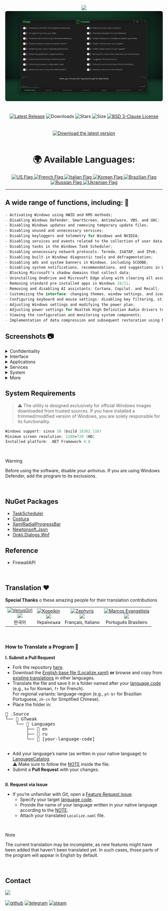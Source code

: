 <div align="center">
<img src="https://github.com/user-attachments/assets/370e1249-4c40-420b-85b1-2978e47f0060"/><br/>
<img src="https://github.com/Greedeks/GTweak/blob/main/.github/Preview.gif"/><br/><br/>
 
<div align="center" style="margin: 20px 0; text-align: center;">
 
[![Latest Release](https://img.shields.io/github/v/release/Greedeks/GTweak?style=for-the-badge&labelColor=3d3d3d&color=179962)](https://github.com/Greedeks/GTweak/releases/latest)
![Downloads](https://img.shields.io/github/downloads/Greedeks/GTweak/total.svg?style=for-the-badge&labelColor=3d3d3d&color=1982a5)
![Stars](https://img.shields.io/github/stars/greedeks/gtweak?style=for-the-badge&labelColor=3d3d3d&color=179962)
![Size](https://img.shields.io/github/repo-size/greedeks/gtweak?style=for-the-badge&labelColor=3d3d3d&color=1982a5)
[![BSD 3-Clause License](https://img.shields.io/badge/License-BSD%203--Clause-yellow.svg?style=for-the-badge&labelColor=3d3d3d&color=179962)](https://github.com/Greedeks/GTweak/blob/main/LICENSE)
</div>

<br/><a href="https://github.com/Greedeks/GTweak/releases/latest/download/gtweak.exe"><img src="https://github.com/user-attachments/assets/0c2f2947-6d63-46b3-9933-8e72a8b45ed3" width="260" height="68" alt="Download the latest version"></a><br/><br/>

<!-- language --> 
<div align="center">
  <h1>🌍 Available Languages:</h1>

<a href="https://github.com/Greedeks/GTweak/blob/main/README.md">
    <img src="https://cdn-icons-png.flaticon.com/128/197/197484.png" alt="US Flag" width="40">
</a>

<a href="https://github.com/Greedeks/GTweak/blob/main/README-fr.md">
    <img src="https://cdn-icons-png.flaticon.com/128/197/197560.png" alt="French Flag" width="40">
</a>

<a href="https://github.com/Greedeks/GTweak/blob/main/README-it.md">
    <img src="https://cdn-icons-png.flaticon.com/128/9906/9906483.png" alt="Italian Flag" width="40">
</a>
  
<a href="https://github.com/Greedeks/GTweak/blob/main/README-ko.md">
    <img src="https://cdn-icons-png.flaticon.com/128/197/197582.png" alt="Korean Flag" width="40">
</a>

<a href="https://github.com/Greedeks/GTweak/blob/main/README-pt-br.md">
    <img src="https://cdn-icons-png.flaticon.com/128/9906/9906449.png" alt="Brazilian Flag" width="40">
</a>

<a href="https://github.com/Greedeks/GTweak/blob/main/README-ru.md">
    <img src="https://cdn-icons-png.flaticon.com/128/197/197408.png" alt="Russian Flag" width="40">
</a>

<a href="https://github.com/Greedeks/GTweak/blob/main/README-uk.md">
    <img src="https://cdn-icons-png.flaticon.com/128/5315/5315703.png" alt="Ukrainian Flag" width="40">
</a>
</div>

</div>

---
<h2> A wide range of functions, including: 🔩</h2>

```java
- Activating Windows using HWID and KMS methods;
- Disabling Windows Defender, SmartScreen, Antimalware, VBS, and UAC;
- Disabling Windows updates and removing temporary update files;
- Disabling unused and unnecessary services;
- Disabling keyloggers and telemetry for Windows and NVIDIA;
- Disabling services and events related to the collection of user data;
- Disabling tasks in the Windows Task Scheduler;
- Disabling unnecessary network protocols: Teredo, ISATAP, and IPv6;
- Disabling built-in Windows diagnostic tools and defragmentation;
- Disabling ads and system banners in Windows, including SCOOBE;
- Disabling system notifications, recommendations, and suggestions in Windows;
- Blocking Microsoft's shadow domains that collect data;
- Uninstalling OneDrive and Microsoft Edge along with clearing all associated data, folders;
- Removing standard pre-installed apps in Windows 10/11;
- Removing and disabling AI assistants: Cortana, Copilot, and Recall;
- Customizing the interface: changing themes, window settings, and icons;
- Configuring keyboard and mouse settings: disabling key filtering, sticky keys, and acceleration;
- Adjusting Windows settings and modifying the power plan;
- Adjusting power settings for Realtek High Definition Audio drivers to fix sound delay;
- Viewing the configuration and monitoring system components;
- Implementation of data compression and subsequent restoration using NFTS.
```

<h2> Screenshots 📷</h2>
<details>
  <summary> Confidentiality </summary>
  <img src="https://github.com/Greedeks/GTweak/blob/main/.github/screenshots/en/Confidentiality.png"/>
</details>
<details>
  <summary> Interface </summary>
  <img src="https://github.com/Greedeks/GTweak/blob/main/.github/screenshots/en/Interface.png"/>
</details>
<details>
  <summary> Applications </summary>
  <img src="https://github.com/Greedeks/GTweak/blob/main/.github/screenshots/en/Applications.png"/>
</details>
<details>
  <summary> Services </summary>
  <img src="https://github.com/Greedeks/GTweak/blob/main/.github/screenshots/en/Services.png"/>
</details>
<details>
  <summary> System </summary>
  <img src="https://github.com/Greedeks/GTweak/blob/main/.github/screenshots/en/System.png"/>
</details>
<details>
  <summary> More </summary>
  <img src="https://github.com/Greedeks/GTweak/blob/main/.github/screenshots/en/More.png"/>
</details>

<h2> System Requirements</h2>

> ⚠ The utility is designed exclusively for official Windows images downloaded from trusted sources. If you have installed a trimmed/modified version of Windows, you are solely responsible for its functionality.

```c++
Windows support: since 10 (build 18362.116)
Minimum screen resolution: 1280×720 (HD)
Installed platform: .NET Framework 4.8
```
</br>

> [!WARNING]  
> Before using the software, disable your antivirus. If you are using Windows Defender, add the program to its exclusions.
</br>

## NuGet Packages
- [TaskScheduler](https://www.nuget.org/packages/TaskScheduler)
- [Costura](https://github.com/Fody/Costura)
- [XamlRadialProgressBar](https://www.nuget.org/packages/XamlRadialProgressBar)
- [Newtonsoft.Json](https://www.nuget.org/packages/Newtonsoft.Json)
- [Ookii.Dialogs.Wpf](https://www.nuget.org/packages/Ookii.Dialogs.Wpf)

## Reference
- FirewallAPI

</br>

## Translation ❤️ 
<p>
  <b>Special Thanks</b> o these amazing people for their translation contributions
</p>

<table>
  <tr>
    <td align="center">
      <a href="https://github.com/VenusGirl">
        <img src="https://images.weserv.nl/?url=avatars.githubusercontent.com/u/53147200?v=4&h=70&w=70&fit=cover&mask=circle" alt="VenusGirl"/>
        <div><img src="https://readme-typing-svg.demolab.com?font=Kanit&size=15&duration=1000&pause=10&center=true&repeat=false&width=130&height=30&lines=VenusGirl"/></div>
      </a>
      <div><span>한국어</span></div>
    </td>
    <td align="center">
      <a href="https://github.com/Kopejkin">
        <img src="https://images.weserv.nl/?url=avatars.githubusercontent.com/u/172585094?v=4&h=70&w=70&fit=cover&mask=circle" alt="Kopejkin"/>
        <div><img src="https://readme-typing-svg.demolab.com?font=Kanit&size=15&duration=1000&pause=10&center=true&repeat=false&width=130&height=30&lines=Kopejkin"/></div>
      </a>
      <div><span>Українська</span></div>
    </td>
    <td align="center">
      <a href="https://github.com/Zephyris-Pro">
        <img src="https://images.weserv.nl/?url=avatars.githubusercontent.com/u/200662396?v=4&h=70&w=70&fit=cover&mask=circle" alt="Zephyris"/>
        <div><img src="https://readme-typing-svg.demolab.com?font=Kanit&size=15&duration=1000&pause=10&center=true&repeat=false&width=130&height=30&lines=Zephyris"/></div>
      </a>
      <div><span>Français, Italiano</span></div>
    </td>
    <td align="center">
      <a href="https://github.com/marcolinojunior">
        <img src="https://images.weserv.nl/?url=avatars.githubusercontent.com/u/63563268?v=4&h=70&w=70&fit=cover&mask=circle" alt="Marcos Evangelista"/>
        <div><img src="https://readme-typing-svg.demolab.com?font=Kanit&size=15&duration=1000&pause=10&center=true&repeat=false&width=130&height=30&lines=Marcos+Evangelista"/></div>
      </a>
      <div><span>Português Brasileiro</span></div>
    </td>
  </tr>
</table>

</br>

### How to Translate a Program 📝

**I. Submit a Pull Request**
- Fork the repository [here](https://github.com/Greedeks/GTweak/fork).
- Download the [English base file (Localize.xaml)](https://github.com/Greedeks/GTweak/blob/main/.Source/GTweak/Languages/en/Localize.xaml) **or** browse and copy from [existing translations](https://github.com/Greedeks/GTweak/tree/main/.Source/GTweak/Languages) in other languages.
- Translate the file and save it in a folder named after your [language code](https://learn.microsoft.com/en-us/windows-hardware/manufacture/desktop/available-language-packs-for-windows?view=windows-11) (e.g., `ko` for Korean, `fr` for French).
</br>For regional variants: language-region (e.g., `pt-br` for Brazilian Portuguese, `zh-cn` for Simplified Chinese).
- Place the folder in:
<div>
    <pre>
📂 .Source
└── 📁 GTweak
    └── 📁 Languages
        ├── 📁 en
        ├── 📁 ru
        └── 📁 [your-language-code]
    </pre>
</div>

- Add your language’s name (as written in your native language) to [LanguageCatalog](https://github.com/Greedeks/GTweak/Languages/LanguageCatalog.xaml).  
  ⚠️ Make sure to follow the [NOTE](https://github.com/Greedeks/GTweak/blob/8caab74a7cf748f6a20c9d1e7c8a81821905ef9b/.Source/GTweak/Languages/LanguageCatalog.xaml#L5C4-L9C8) inside the file.
- Submit a **Pull Request** with your changes. </br></br>

**II. Request via Issue**
- If you’re unfamiliar with Git, open a [Feature Request issue](https://github.com/Greedeks/GTweak/issues/new?template=%E2%9C%A8-feature-request-.yaml&title=[Feature%20Request]%20Add%20translation).
  - Specify your target [language code](https://learn.microsoft.com/en-us/windows-hardware/manufacture/desktop/available-language-packs-for-windows?view=windows-11).
  - Provide the name of your language written in your native language according to the [NOTE](https://github.com/Greedeks/GTweak/blob/8caab74a7cf748f6a20c9d1e7c8a81821905ef9b/.Source/GTweak/Languages/LanguageCatalog.xaml#L5C4-L9C8).
  - Attach your translated `Localize.xaml` file.
</br>

> [!NOTE]  
> The current translation may be incomplete, as new features might have been added that haven't been translated yet. In such cases, those parts of the program will appear in English by default.
</br>

## Contact
<img src="https://avatars.githubusercontent.com/u/82948926?s=400&u=66ddd72b29af1ac8b262281b183da6d191c5a71d&v=4" width="100px;"/>

[![github](https://img.shields.io/badge/Github-gray?style=for-the-badge&logo=github&logoColor=white)](https://github.com/Greedeks)
[![telegram](https://img.shields.io/badge/Telegram-1DA1F2?style=for-the-badge&logo=telegram&logoColor=white)](https://t.me/Greedeks)
[![steam](https://img.shields.io/badge/STEAM-042430?style=for-the-badge&logo=steam&logoColor=white)](https://steamcommunity.com/id/greedeks/)
